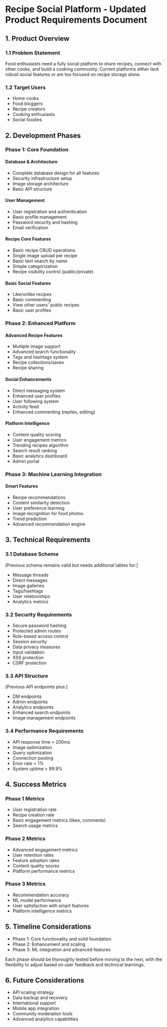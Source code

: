 # Recipe Social Platform - Updated Product Requirements Document

## 1. Product Overview

### 1.1 Problem Statement
Food enthusiasts need a fully social platform to share recipes, connect with other cooks, and build a cooking community. Current platforms either lack robust social features or are too focused on recipe storage alone.

### 1.2 Target Users
- Home cooks
- Food bloggers 
- Recipe creators
- Cooking enthusiasts
- Social foodies

## 2. Development Phases

### Phase 1: Core Foundation
#### Database & Architecture
- Complete database design for all features
- Security infrastructure setup
- Image storage architecture
- Basic API structure

#### User Management
- User registration and authentication
- Basic profile management
- Password security and hashing
- Email verification

#### Recipe Core Features
- Basic recipe CRUD operations
- Single image upload per recipe
- Basic text search by name
- Simple categorization
- Recipe visibility control (public/private)

#### Basic Social Features
- Like/unlike recipes
- Basic commenting
- View other users' public recipes
- Basic user profiles

### Phase 2: Enhanced Platform
#### Advanced Recipe Features
- Multiple image support
- Advanced search functionality
- Tags and hashtags system
- Recipe collections/saves
- Recipe sharing

#### Social Enhancements
- Direct messaging system
- Enhanced user profiles
- User following system
- Activity feed
- Enhanced commenting (replies, editing)

#### Platform Intelligence
- Content quality scoring
- User engagement metrics
- Trending recipes algorithm
- Search result ranking
- Basic analytics dashboard
- Admin portal

### Phase 3: Machine Learning Integration
#### Smart Features
- Recipe recommendations
- Content similarity detection
- User preference learning
- Image recognition for food photos
- Trend prediction
- Advanced recommendation engine

## 3. Technical Requirements

### 3.1 Database Schema
[Previous schema remains valid but needs additional tables for:]
- Message threads
- Direct messages
- Image galleries
- Tags/hashtags
- User relationships
- Analytics metrics

### 3.2 Security Requirements
- Secure password hashing
- Protected admin routes
- Role-based access control
- Session security
- Data privacy measures
- Input validation
- XSS protection
- CSRF protection

### 3.3 API Structure
[Previous API endpoints plus:]
- DM endpoints
- Admin endpoints
- Analytics endpoints
- Enhanced search endpoints
- Image management endpoints

### 3.4 Performance Requirements
- API response time < 200ms
- Image optimization
- Query optimization
- Connection pooling
- Error rate < 1%
- System uptime > 99.9%

## 4. Success Metrics
### Phase 1 Metrics
- User registration rate
- Recipe creation rate
- Basic engagement metrics (likes, comments)
- Search usage metrics

### Phase 2 Metrics
- Advanced engagement metrics
- User retention rates
- Feature adoption rates
- Content quality scores
- Platform performance metrics

### Phase 3 Metrics
- Recommendation accuracy
- ML model performance
- User satisfaction with smart features
- Platform intelligence metrics

## 5. Timeline Considerations
- Phase 1: Core functionality and solid foundation
- Phase 2: Enhancement and scaling
- Phase 3: ML integration and advanced features

Each phase should be thoroughly tested before moving to the next, with the flexibility to adjust based on user feedback and technical learnings.

## 6. Future Considerations
- API scaling strategy
- Data backup and recovery
- International support
- Mobile app integration
- Community moderation tools
- Advanced analytics capabilities
